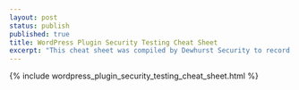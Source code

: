```yaml
---
layout: post
status: publish
published: true
title: WordPress Plugin Security Testing Cheat Sheet
excerpt: "This cheat sheet was compiled by Dewhurst Security to record the knowledge gained when testing WordPress plugins for security issues for our clients. The security documentation provided by WordPress and found online for plugin security is sparse, outdated or unclear. This cheat sheet is intended for Penetration Testers who audit WordPress plugins or developers who wish to audit their own WordPress plugins."
---
```


{% include wordpress_plugin_security_testing_cheat_sheet.html %}
